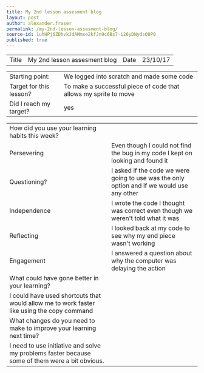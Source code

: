 ```yaml
---
title: My 2nd lesson assesment blog
layout: post
author: alexander.fraser
permalink: /my-2nd-lesson-assesment-blog/
source-id: 1uhHPj6ZDhvkJdAMmxe2kfJn9c6Bs7-i26yDNydsQ0P0
published: true
---
```

<table>
  <tr>
    <td>Title</td>
    <td>My 2nd lesson assesment blog</td>
    <td>Date</td>
    <td>23/10/17</td>
  </tr>
</table>


<table>
  <tr>
    <td>Starting point:</td>
    <td>We logged into scratch and made some code</td>
  </tr>
  <tr>
    <td>Target for this lesson?</td>
    <td>To make a successful piece of code that allows my sprite to move</td>
  </tr>
  <tr>
    <td>Did I reach my target? </td>
    <td>yes</td>
  </tr>
</table>


<table>
  <tr>
    <td>How did you use your learning habits this week?</td>
    <td></td>
  </tr>
  <tr>
    <td>Persevering</td>
    <td>Even though I could not find the bug in my code I kept on looking and found it</td>
  </tr>
  <tr>
    <td>Questioning?</td>
    <td>I asked if the code we were going to use was the only option and if we would use any other </td>
  </tr>
  <tr>
    <td>Independence</td>
    <td>I wrote the code I thought was correct even though we weren't told what it was</td>
  </tr>
  <tr>
    <td>Reflecting</td>
    <td>I looked back at my code to see why my end piece wasn't working</td>
  </tr>
  <tr>
    <td>Engagement</td>
    <td>I answered a question about why the computer was delaying the action</td>
  </tr>
  <tr>
    <td>What could have gone better in your learning?</td>
    <td></td>
  </tr>
  <tr>
    <td>I could have used shortcuts that would allow me to work faster like using the copy command</td>
    <td></td>
  </tr>
  <tr>
    <td>What changes do you need to make to improve your learning next time?</td>
    <td></td>
  </tr>
  <tr>
    <td>I need to use initiative and solve my problems faster because some of them were a bit obvious. </td>
    <td></td>
  </tr>
</table>



